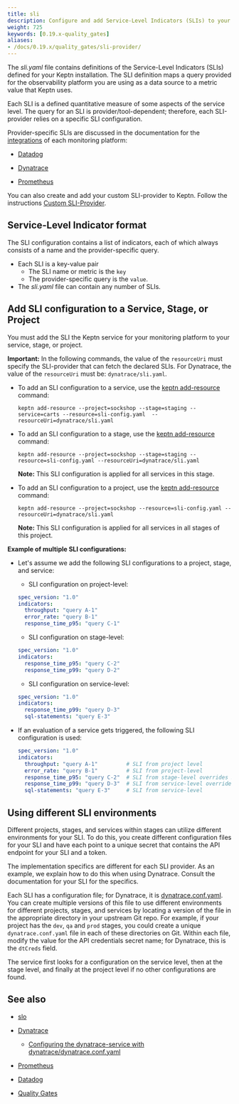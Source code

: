 ```yaml
---
title: sli
description: Configure and add Service-Level Indicators (SLIs) to your service.
weight: 725
keywords: [0.19.x-quality_gates]
aliases:
- /docs/0.19.x/quality_gates/sli-provider/
---
```


The *sli.yaml* file contains definitions of the Service-Level Indicators (SLIs)
defined for your Keptn installation.
The SLI definition maps a query provided for the observability platform
you are using as a data source to a metric value that Keptn uses.

Each SLI is a defined quantitative measure of some aspects of the service level.
The query for an SLI is provider/tool-dependent;
therefore, each SLI-provider relies on a specific SLI configuration.

Provider-specific SLIs are discussed in the documentation
for the [integrations](../../../../integrations)
of each monitoring platform:

* [Datadog](https://artifacthub.io/packages/keptn/keptn-integrations/datadog-service)

* [Dynatrace](https://artifacthub.io/packages/keptn/keptn-integrations/dynatrace-service)

* [Prometheus](https://artifacthub.io/packages/keptn/keptn-integrations/prometheus-service)

You can also create and add your custom SLI-provider to Keptn.
Follow the instructions [Custom SLI-Provider](../../../integrations/sli_provider).

## Service-Level Indicator format

The SLI configuration contains a list of indicators,
each of which always consists of a name and the provider-specific query.

* Each SLI is a key-value pair
  * The SLI name or metric is the `key`
  * The provider-specific query is the `value`.
* The *sli.yaml* file can contain any number of SLIs.

## Add SLI configuration to a Service, Stage, or Project

You must add the SLI the Keptn service for your monitoring platform
to your service, stage, or project.

**Important:** In the following commands,
the value of the `resourceUri` must specify the SLI-provider
that can fetch the declared SLIs.
For Dynatrace, the value of the `resourceUri` must be: `dynatrace/sli.yaml`.

* To add an SLI configuration to a service,
use the [keptn add-resource](../../cli/commands/keptn_add-resource) command:

  ```console
  keptn add-resource --project=sockshop --stage=staging --service=carts --resource=sli-config.yaml  --resourceUri=dynatrace/sli.yaml
  ```

* To add an SLI configuration to a stage,
use the [keptn add-resource](../../cli/commands/keptn_add-resource) command:

  ```console
  keptn add-resource --project=sockshop --stage=staging --resource=sli-config.yaml --resourceUri=dynatrace/sli.yaml
  ```

  **Note:** This SLI configuration is applied for all services in this stage. 


* To add an SLI configuration to a project,
use the [keptn add-resource](../../cli/commands/keptn_add-resource) command:

  ```console
  keptn add-resource --project=sockshop --resource=sli-config.yaml --resourceUri=dynatrace/sli.yaml
  ```

  **Note:** This SLI configuration is applied for all services in all stages of this project.

**Example of multiple SLI configurations:**

* Let's assume we add the following SLI configurations to a project, stage, and service: 

    * SLI configuration on project-level:

    ```yaml
    spec_version: "1.0"
    indicators:
      throughput: "query A-1"
      error_rate: "query B-1"
      response_time_p95: "query C-1"
    ```

    * SLI configuration on stage-level:

    ```yaml
    spec_version: "1.0"
    indicators:
      response_time_p95: "query C-2"
      response_time_p99: "query D-2"
    ```

    * SLI configuration on service-level: 

    ```yaml
    spec_version: "1.0"
    indicators:
      response_time_p99: "query D-3"
      sql-statements: "query E-3"
    ```

* If an evaluation of a service gets triggered, the following SLI configuration is used: 

    ```yaml
    spec_version: "1.0"
    indicators:
      throughput: "query A-1"         # SLI from project level
      error_rate: "query B-1"         # SLI from project-level
      response_time_p95: "query C-2"  # SLI from stage-level overrides SLI from project-level
      response_time_p99: "query D-3"  # SLI from service-level overrides SLI from stage-level
      sql-statements: "query E-3"     # SLI from service-level
    ```
## Using different SLI environments

Different projects, stages, and services within stages can utilize different environments for your SLI.
To do this, you create different configuration files for your SLI
and have each point to a unique secret that contains the API endpoint for your SLI
and a token.

The implementation specifics are different for each SLI provider.
As an example, we explain how to do this when using Dynatrace.
Consult the documentation for your SLI for the specifics.

Each SLI has a configuration file;
for Dynatrace, it is [dynatrace.conf.yaml](https://github.com/keptn-contrib/dynatrace-service/blob/master/documentation/dynatrace-conf-yaml-file.md).
You can create multiple versions of this file to use different environments
for different projects, stages, and services
by locating a version of the file in the appropriate directory in your upstream Git repo.
For example, if your project has the `dev`, `qa` and `prod` stages,
you could create a unique `dynatrace.conf.yaml` file in each of these directories on Git.
Within each file, modify the value for the API credentials secret name;
for Dynatrace, this is the `dtCreds` field.

The service first looks for a configuration on the service level,
then at the stage level, and finally at the project level if no other configurations are found.

## See also

* [slo](../slo/)

* [Dynatrace](https://artifacthub.io/packages/keptn/keptn-integrations/dynatrace-service)
  * [Configuring the dynatrace-service with dynatrace/dynatrace.conf.yaml](https://github.com/keptn-contrib/dynatrace-service/blob/master/documentation/dynatrace-conf-yaml-file.md#customizing-the-conf[…]ptn-stage-or-service)

* [Prometheus](https://artifacthub.io/packages/keptn/keptn-integrations/prometheus-service)

* [Datadog](https://artifacthub.io/packages/keptn/keptn-integrations/datadog-service)

* [Quality Gates](../../../define/quality-gates)



